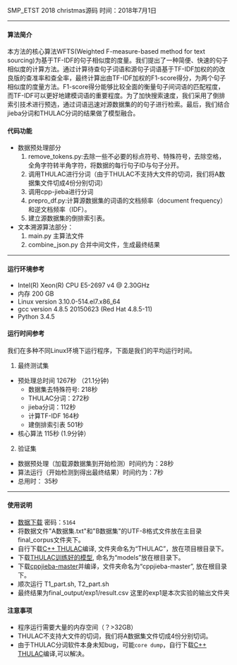 
SMP_ETST 2018 christmas源码
时间：2018年7月1日

---

#### 算法简介
本方法的核心算法WFTS(Weighted F-measure-based method for text sourcing)为基于TF-IDF的句子相似度的度量。我们提出了一种简便、快速的句子相似度的计算方法。通过计算待查句子词语和源句子词语基于TF-IDF加权的的改良版的查准率和查全率，最终计算出由TF-IDF加权的F1-score得分，为两个句子相似度的度量方法。F1-score得分能够比较全面的衡量句子间词语的匹配程度，而TF-IDF可以更好地建模词语的重要程度。为了加快搜索速度，我们采用了倒排索引技术进行预选，通过词语迅速对源数据集的的句子进行检索。最后，我们结合jieba分词和THULAC分词的结果做了模型融合。




#### 代码功能

- 数据预处理部分
  1. remove_tokens.py:去除一些不必要的标点符号、特殊符号，去除空格，全角字符转半角字符，将数据的每行句子ID与句子分开。
  1. 调用THULAC进行分词（由于THULAC不支持大文件的切词，我们将A数据集文件切成4份分别切词）
  1. 调用cpp-jieba进行分词
  1. prepro_df.py:计算源数据集的词语的文档频率（document frequency）和逆文档频率（IDF）。
  1. 建立源数据集的倒排索引表。
- 文本溯源算法部分：
  1. main.py 主算法文件
  2. combine_json.py 合并中间文件，生成最终结果

---

#### 运行环境参考
- Intel(R) Xeon(R) CPU E5-2697 v4 @ 2.30GHz
- 内存 200 GB
- Linux version 3.10.0-514.el7.x86_64
- gcc version 4.8.5 20150623 (Red Hat 4.8.5-11)
- Python 3.4.5



#### 运行时间参考
我们在多种不同Linux环境下运行程序，下面是我们的平均运行时间。

1. 最终测试集
  - 预处理总时间 1267秒 （21.1分钟)
    - 数据集去特殊符号: 218秒
    - THULAC分词：272秒
    - jieba分词：112秒
    - 计算TF-IDF 164秒
    - 建倒排索引表 501秒
  - 核心算法 115秒 (1.9分钟）
2. 验证集
  - 数据预处理（加载源数据集到开始检测）时间约为：28秒
  - 算法运行（开始检测到得出最终结果）时间约为：7秒
  - 总用时： 35秒

---


#### 使用说明
- [数据下载](https://pan.baidu.com/s/1khlXOI5YZY8-x2tNFVoeUA)  密码：`5164`
- 将数据文件"A数据集.txt"和"B数据集"的UTF-8格式文件放在主目录final_corpus文件夹下。
- 自行下载[C++ THULAC](https://github.com/thunlp/THULAC)编译, 文件夹命名为“THULAC”，放在项目根目录下。
- 下载[THULAC训练好的模型](http://thulac.thunlp.org/message_v1_1), 命名为“models”放在根目录下。
- 下载[cppjieba-master](https://github.com/yanyiwu/cppjieba)并编译，文件夹命名为“cppjieba-master”, 放在根目录下。
- 顺次运行 T1_part.sh, T2_part.sh
- 最终结果为final_output/exp1/result.csv  这里的exp1是本次实验的输出文件夹



#### 注意事项
- 程序运行需要大量的内存空间（？>32GB）
- THULAC不支持大文件的切词，我们将A数据集文件切成4份分别切词。
- 由于THULAC分词软件本身未知bug，可能`core dump`，自行下载[C++ THULAC](https://github.com/thunlp/THULAC)编译,可以解决。
